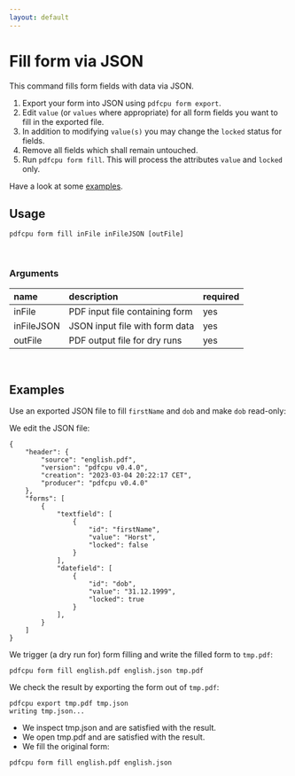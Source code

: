 ```yaml
---
layout: default
---
```


# Fill form via JSON

This command fills form fields with data via JSON.

1. Export your form into JSON using `pdfcpu form export`.
2. Edit `value` (or `values` where appropriate) for all form fields you want to fill in the exported file.
3. In addition to modifying `value(s)` you may change the `locked` status for fields.
3. Remove all fields which shall remain untouched.
4. Run `pdfcpu form fill`. This will process the attributes `value` and `locked` only.

Have a look at some [examples](#examples). 

## Usage

```
pdfcpu form fill inFile inFileJSON [outFile]
```
<br>

### Arguments

| name         | description         | required
|:-------------|:--------------------|:--------
| inFile       | PDF input file containing form      | yes
| inFileJSON   | JSON input file with form data    | yes
| outFile      | PDF output file for dry runs      | yes

<br>

## Examples

Use an exported JSON file to fill `firstName` and `dob` and make `dob` read-only:

We edit the JSON file:
```
{
	"header": {
		"source": "english.pdf",
		"version": "pdfcpu v0.4.0",
		"creation": "2023-03-04 20:22:17 CET",
		"producer": "pdfcpu v0.4.0"
	},
	"forms": [
		{
			"textfield": [
				{
					"id": "firstName",
					"value": "Horst",
					"locked": false
				}
			],
			"datefield": [
				{
					"id": "dob",
					"value": "31.12.1999",
					"locked": true
				}
			],
		}
	]
}
```

We trigger (a dry run for) form filling and write the filled form to `tmp.pdf`:
```
pdfcpu form fill english.pdf english.json tmp.pdf
```

We check the result by exporting the form out of `tmp.pdf`:
```
pdfcpu export tmp.pdf tmp.json
writing tmp.json...
```

* We inspect tmp.json and are satisfied with the result.
* We open tmp.pdf and are satisfied with the result.
* We fill the original form:

```
pdfcpu form fill english.pdf english.json
```
